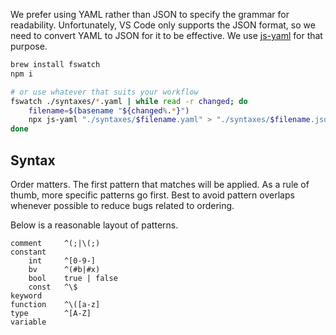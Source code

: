 We prefer using YAML rather than JSON to specify the grammar for readability.
Unfortunately, VS Code only supports the JSON format, so we need to convert YAML to JSON for it to be effective.
We use [js-yaml](https://github.com/nodeca/js-yaml) for that purpose.

```sh
brew install fswatch
npm i
```

```sh
# or use whatever that suits your workflow
fswatch ./syntaxes/*.yaml | while read -r changed; do
	filename=$(basename "${changed%.*}")
	npx js-yaml "./syntaxes/$filename.yaml" > "./syntaxes/$filename.json"
done
```

## Syntax

Order matters.
The first pattern that matches will be applied.
As a rule of thumb, more specific patterns go first.
Best to avoid pattern overlaps whenever possible to reduce bugs related to ordering.

Below is a reasonable layout of patterns.

```
comment		^(;|\(;)
constant
	int		^[0-9-]
	bv		^(#b|#x)
	bool	true | false
	const	^\$
keyword
function	^\([a-z]
type		^[A-Z]
variable
```
